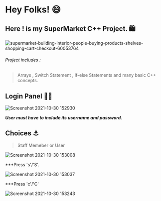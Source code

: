 # Hey Folks! 😄
## Here ! is my SuperMarket C++ Project. 🛍️

![supermarket-building-interior-people-buying-products-shelves-shopping-cart-checkout-60053764](https://user-images.githubusercontent.com/90207282/139529549-425194e5-de72-4de7-b1c7-f0f9a14e433e.jpg)

###### Project includes :
> Arrays , Switch Statement , If-else Statements and many basic C++ concepts.

## Login Panel 👨‍💻

![Screenshot 2021-10-30 152930](https://user-images.githubusercontent.com/90207282/139529632-62a0b97a-03e6-4374-beb7-c6e4c8dd2efe.png)

***User must have to include its username and password***.


## Choices ⚓
> Staff Memeber or User

![Screenshot 2021-10-30 153008](https://user-images.githubusercontent.com/90207282/139529643-ede53b25-fcea-493e-aec9-84d1ea2e71c3.png)

***Press 's'/'S'.

![Screenshot 2021-10-30 153037](https://user-images.githubusercontent.com/90207282/139529644-6748bb8c-be16-447f-9278-e3237a46f252.png)

***Press 'c'/'C'

![Screenshot 2021-10-30 153243](https://user-images.githubusercontent.com/90207282/139529646-3c040133-8e53-4b8e-9961-1470f1c70932.png)
